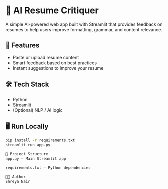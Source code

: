 # 🧠 AI Resume Critiquer

A simple AI-powered web app built with Streamlit that provides feedback on resumes to help users improve formatting, grammar, and content relevance.

## 🚀 Features
- Paste or upload resume content
- Smart feedback based on best practices
- Instant suggestions to improve your resume

## 🛠 Tech Stack
- Python
- Streamlit
- (Optional) NLP / AI logic

## 🖥️ Run Locally
```bash
pip install -r requirements.txt
streamlit run app.py

📂 Project Structure
app.py – Main Streamlit app

requirements.txt – Python dependencies

👩‍💻 Author
Shreya Nair